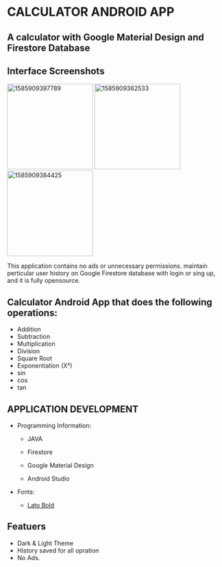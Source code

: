 # CALCULATOR ANDROID APP


## A calculator with Google Material Design and Firestore Database
## Interface Screenshots 
<p>
<a href="https://ibb.co/z6x7JZv"><img 
src="https://i.ibb.co/qJjW5pQ/1585909397789.png" alt="1585909397789" width="200"  border="0"></a>
<a href="https://ibb.co/YPT8zqj"><img src="https://i.ibb.co/DzgkxSK/1585909362533.png" alt="1585909362533" width="200" border="0"></a>
<a href="https://ibb.co/0rt4z4N"><img src="https://i.ibb.co/L15jsjw/1585909384425.png" alt="1585909384425" width="200" border="0"></a>
</p>

This application contains no ads or unnecessary permissions. maintain perticular user history on Google Firestore database with login or sing up, and it is fully opensource.

##  Calculator Android App that does the following operations:
-   Addition
-  Subtraction
-   Multiplication
-   Division
-   Square Root
-   Exponentiation (X²)
- sin
- cos 
- tan

## APPLICATION DEVELOPMENT

-   Programming Information:
    
    -   JAVA
    - Firestore
    - Google Material Design
        
    -   Android Studio
        
-   Fonts:
    
    -   [Lato Bold]((https://fonts.google.com/specimen/Lato))
## Featuers
- Dark & Light Theme
- History saved for all opration
- No Ads.
